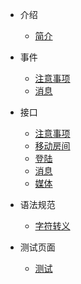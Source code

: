 * 介绍

    * [简介](README.md)

* 事件
    * [注意事项](markdown/event/event.md)
    * [消息](markdown/event/event_message.md)

* 接口
    * [注意事项](markdown/api/api.md)
    * [移动房间](markdown/api/api_move.md)
    * [登陆](markdown/api/api_login.md)
    * [消息](markdown/api/api_message.md)
    * [媒体](markdown/api/api_media.md)

* 语法规范
    * [字符转义](markdown/note/note_escape_character.md)

* 测试页面
    * [测试](test.md)
